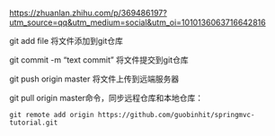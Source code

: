 https://zhuanlan.zhihu.com/p/369486197?utm_source=qq&utm_medium=social&utm_oi=1010136063716642816

git add file   将文件添加到git仓库

git commit -m “text commit” 将文件提交到git仓库

git push origin master 将文件上传到远端服务器

git pull origin master命令，同步远程仓库和本地仓库：

```
git remote add origin https://github.com/guobinhit/springmvc-tutorial.git
```

